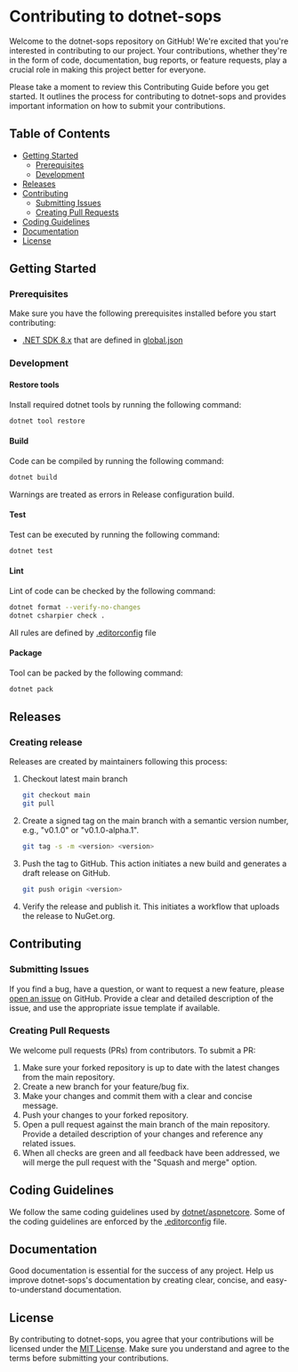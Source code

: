 # Contributing to dotnet-sops <!-- omit in toc -->

Welcome to the dotnet-sops repository on GitHub! We're excited that you're interested in contributing to our project. Your contributions, whether they're in the form of code, documentation, bug reports, or feature requests, play a crucial role in making this project better for everyone.

Please take a moment to review this Contributing Guide before you get started. It outlines the process for contributing to dotnet-sops and provides important information on how to submit your contributions.

## Table of Contents <!-- omit in toc -->

- [Getting Started](#getting-started)
  - [Prerequisites](#prerequisites)
  - [Development](#development)
- [Releases](#releases)
- [Contributing](#contributing)
  - [Submitting Issues](#submitting-issues)
  - [Creating Pull Requests](#creating-pull-requests)
- [Coding Guidelines](#coding-guidelines)
- [Documentation](#documentation)
- [License](#license)

## Getting Started

### Prerequisites

Make sure you have the following prerequisites installed before you start contributing:

- [.NET SDK 8.x](https://dotnet.microsoft.com/download) that are defined in [global.json](global.json)

### Development

#### Restore tools

Install required dotnet tools by running the following command:

```bash
dotnet tool restore
```

#### Build

Code can be compiled by running the following command:

```bash
dotnet build
```

Warnings are treated as errors in Release configuration build.

#### Test

Test can be executed by running the following command:

```bash
dotnet test
```

#### Lint

Lint of code can be checked by the following command:

```bash
dotnet format --verify-no-changes
dotnet csharpier check .
```

All rules are defined by [.editorconfig](.editorconfig) file

#### Package

Tool can be packed by the following command:

```bash
dotnet pack
```

## Releases

### Creating release

Releases are created by maintainers following this process:

1. Checkout latest main branch
   ```bash
   git checkout main
   git pull
   ```
2. Create a signed tag on the main branch with a semantic version number, e.g., "v0.1.0" or "v0.1.0-alpha.1".
   ```bash
   git tag -s -m <version> <version>
   ```
3. Push the tag to GitHub. This action initiates a new build and generates a draft release on GitHub.
   ```bash
   git push origin <version>
   ```
4. Verify the release and publish it. This initiates a workflow that uploads the release to NuGet.org.

## Contributing

### Submitting Issues

If you find a bug, have a question, or want to request a new feature, please [open an issue](https://github.com/MPBrun/dotnet-sops/issues) on GitHub. Provide a clear and detailed description of the issue, and use the appropriate issue template if available.

### Creating Pull Requests

We welcome pull requests (PRs) from contributors. To submit a PR:

1. Make sure your forked repository is up to date with the latest changes from the main repository.
2. Create a new branch for your feature/bug fix.
3. Make your changes and commit them with a clear and concise message.
4. Push your changes to your forked repository.
5. Open a pull request against the main branch of the main repository. Provide a detailed description of your changes and reference any related issues.
6. When all checks are green and all feedback have been addressed, we will merge the pull request with the "Squash and merge" option.

## Coding Guidelines

We follow the same coding guidelines used by [dotnet/aspnetcore](https://github.com/dotnet/aspnetcore/wiki/Engineering-guidelines#coding-guidelines). Some of the coding guidelines are enforced by the [.editorconfig](.editorconfig) file.

## Documentation

Good documentation is essential for the success of any project. Help us improve dotnet-sops's documentation by creating clear, concise, and easy-to-understand documentation.

## License

By contributing to dotnet-sops, you agree that your contributions will be licensed under the [MIT License](LICENSE.md). Make sure you understand and agree to the terms before submitting your contributions.
